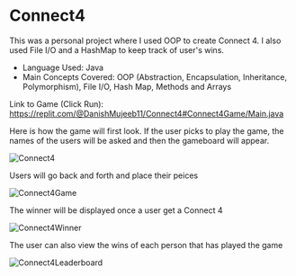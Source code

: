 # Connect4
This was a personal project where I used OOP to create Connect 4. I also used File I/O and a HashMap to keep track of user's wins.
- Language Used: Java
- Main Concepts Covered: OOP (Abstraction, Encapsulation, Inheritance, Polymorphism), File I/O, Hash Map, Methods and Arrays

Link to Game (Click Run): https://replit.com/@DanishMujeeb11/Connect4#Connect4Game/Main.java

Here is how the game will first look. If the user picks to play the game, the names of the users will be asked
and then the gameboard will appear.

![Connect4](https://user-images.githubusercontent.com/112906660/211701929-8bdb3831-71f1-4c40-beac-c16a7f0b51c8.png)

Users will go back and forth and place their peices

![Connect4Game](https://user-images.githubusercontent.com/112906660/211702548-43739014-d9b8-4071-a66e-f6b6ee5e94dc.png)

The winner will be displayed once a user get a Connect 4

![Connect4Winner](https://user-images.githubusercontent.com/112906660/211702570-e3d692e6-5613-4f90-b85c-064ddaae32ff.png)

The user can also view the wins of each person that has played the game

![Connect4Leaderboard](https://user-images.githubusercontent.com/112906660/211702582-da628c23-9f2c-4c4f-906b-acbf23b72c03.png)

